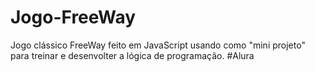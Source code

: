 # Jogo-FreeWay
Jogo clássico FreeWay feito em JavaScript usando como "mini projeto" para treinar e desenvolter a lógica de programação. #Alura

